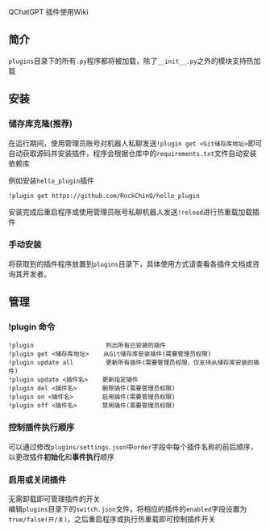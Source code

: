 QChatGPT 插件使用Wiki

## 简介

`plugins`目录下的所有`.py`程序都将被加载，除了`__init__.py`之外的模块支持热加载

## 安装

### 储存库克隆(推荐)

在运行期间，使用管理员账号对机器人私聊发送`!plugin get <Git储存库地址>`即可自动获取源码并安装插件，程序会根据仓库中的`requirements.txt`文件自动安装依赖库  

例如安装`hello_plugin`插件
```
!plugin get https://github.com/RockChinQ/hello_plugin
```

安装完成后重启程序或使用管理员账号私聊机器人发送`!reload`进行热重载加载插件

### 手动安装

将获取到的插件程序放置到`plugins`目录下，具体使用方式请查看各插件文档或咨询其开发者。

## 管理

### !plugin 命令

```
!plugin                    列出所有已安装的插件
!plugin get <储存库地址>    从Git储存库安装插件(需要管理员权限)
!plugin update all         更新所有插件(需要管理员权限，仅支持从储存库安装的插件)
!plugin update <插件名>    更新指定插件
!plugin del <插件名>       删除插件(需要管理员权限)
!plugin on <插件名>        启用插件(需要管理员权限)
!plugin off <插件名>       禁用插件(需要管理员权限)
```

### 控制插件执行顺序

可以通过修改`plugins/settings.json`中`order`字段中每个插件名称的前后顺序，以更改插件**初始化**和**事件执行**顺序

### 启用或关闭插件

无需卸载即可管理插件的开关  
编辑`plugins`目录下的`switch.json`文件，将相应的插件的`enabled`字段设置为`true/false(开/关)`，之后重启程序或执行热重载即可控制插件开关